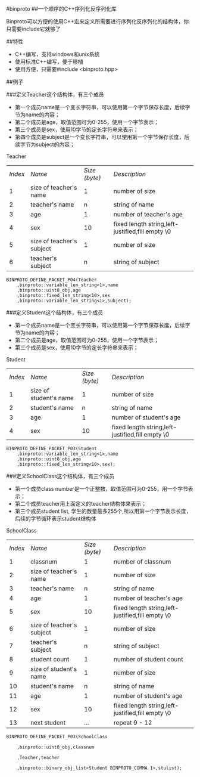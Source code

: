 #binproto
##一个顺序的C++序列化反序列化库

Binproto可以方便的使用C++宏来定义所需要进行序列化反序列化的结构体，你只需要include它就够了

##特性
* C++编写，支持windows和unix系统
* 使用标准C++编写，便于移植
* 使用方便，只需要#include <binproto.hpp>

##例子

###定义Teacher这个结构体，有三个成员

* 第一个成员name是一个变长字符串，可以使用第一个字节保存长度，后续字节为name的内容；
* 第二个成员是age，取值范围可为0-255，使用一个字节表示；
* 第三个成员是sex，使用10字节的定长字符串来表示；
* 第四个成员是subject是一个变长字符串，可以使用第一个字节保存长度，后续字节为subject的内容；

Teacher
<table>
<tr><td><em>Index</em></td><td><em>Name</em></td><td><em>Size (byte)</em></td><td><em>Description</em></td></tr>
<tr><td>1</td><td>size of teacher's name</td><td>1</td><td>number of size</td></tr>
<tr><td>2</td><td>teacher's name</td><td>n</td><td>string of name</td></tr>
<tr><td>3</td><td>age</td><td>1</td><td>number of teacher's age</td></tr>
<tr><td>4</td><td>sex</td><td>10</td><td>fixed length string,left-justified,fill empty \0</td></tr>
<tr><td>5</td><td>size of teacher's subject</td><td>1</td><td>number of size</td></tr>
<tr><td>6</td><td>teacher's subject</td><td>n</td><td>string of subject</td></tr>
</table>

	BINPROTO_DEFINE_PACKET_P04(Teacher
		,binproto::variable_len_string<1>,name
		,binproto::uint8_obj,age
		,binproto::fixed_len_string<10>,sex
		,binproto::variable_len_string<1>,subject);
 
###定义Student这个结构体，有三个成员

* 第一个成员name是一个变长字符串，可以使用第一个字节保存长度，后续字节为name的内容；
* 第二个成员是age，取值范围可为0-255，使用一个字节表示；
* 第三个成员是sex，使用10字节的定长字符串来表示；

Student
<table>
<tr><td><em>Index</em></td><td><em>Name</em></td><td><em>Size (byte)</em></td><td><em>Description</em></td></tr>
<tr><td>1</td><td>size of student's name</td><td>1</td><td>number of size</td></tr>
<tr><td>2</td><td>student's name</td><td>n</td><td>string of name</td></tr>
<tr><td>3</td><td>age</td><td>1</td><td>number of student's age</td></tr>
<tr><td>4</td><td>sex</td><td>10</td><td>fixed length string,left-justified,fill empty \0</td></tr>
</table>

	BINPROTO_DEFINE_PACKET_P03(Student
		,binproto::variable_len_string<1>,name
		,binproto::uint8_obj,age
		,binproto::fixed_len_string<10>,sex);

###定义SchoolClass这个结构体，有三个成员

* 第一个成员class number是一个正整数，取值范围可为0-255，用一个字节表示；
* 第二个成员teacher用上面定义的teacher结构体来表示；
* 第三个成员student list, 学生的数量最多255个,所以用第一个字节表示长度，后续的字节循环表示student结构体

SchoolClass
<table>
<tr><td><em>Index</em></td><td><em>Name</em></td><td><em>Size (byte)</em></td><td><em>Description</em></td></tr>
<tr><td>1</td><td>classnum</td><td>1</td><td>number of classnum</td></tr>
<tr><td>2</td><td>size of teacher's name</td><td>1</td><td>number of size</td></tr>
<tr><td>3</td><td>teacher's name</td><td>n</td><td>string of name</td></tr>
<tr><td>4</td><td>age</td><td>1</td><td>number of teacher's age</td></tr>
<tr><td>5</td><td>sex</td><td>10</td><td>fixed length string,left-justified,fill empty \0</td></tr>
<tr><td>6</td><td>size of teacher's subject</td><td>1</td><td>number of size</td></tr>
<tr><td>7</td><td>teacher's subject</td><td>n</td><td>string of subject</td></tr>
<tr><td>8</td><td>student count</td><td>1</td><td>number of student count</td></tr>
<tr><td>9</td><td>size of student's name</td><td>1</td><td>number of size</td></tr>
<tr><td>10</td><td>student's name</td><td>n</td><td>string of name</td></tr>
<tr><td>11</td><td>age</td><td>1</td><td>number of student's age</td></tr>
<tr><td>12</td><td>sex</td><td>10</td><td>fixed length string,left-justified,fill empty \0</td></tr>
<tr><td>13</td><td>next student</td><td>...</td><td>repeat 9 - 12</td></tr>
</table>

	BINPROTO_DEFINE_PACKET_P03(SchoolClass
	
		,binproto::uint8_obj,classnum
	
		,Teacher,teacher
	
		,binproto::binary_obj_list<Student BINPROTO_COMMA 1>,stulist);

